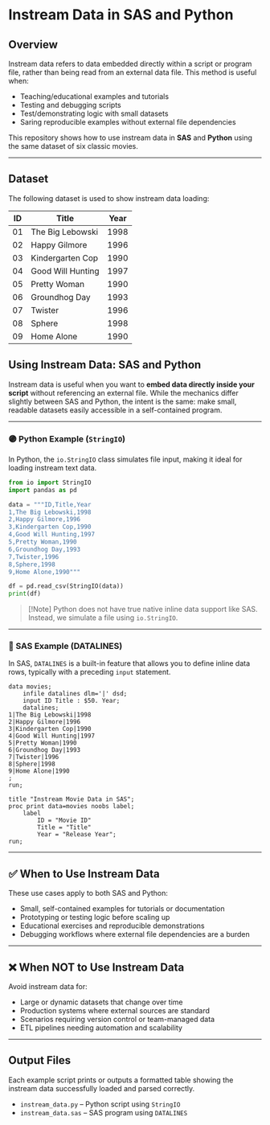 # Instream Data in SAS and Python

## Overview

Instream data refers to data embedded directly within a script or program file, rather than being read from an external data file. This method is useful when:

- Teaching/educational examples and tutorials
- Testing and debugging scripts
- Test/demonstrating logic with small datasets
- Saring reproducible examples without external file dependencies

This repository shows how to use instream data in **SAS** and **Python** using the same dataset of six classic movies.

---

## Dataset

The following dataset is used to show instream data loading:

| ID | Title               | Year |
|----|---------------------|------|
| 01  | The Big Lebowski    | 1998 |
| 02  | Happy Gilmore       | 1996 |
| 03  | Kindergarten Cop    | 1990 |
| 04  | Good Will Hunting   | 1997 |
| 05  | Pretty Woman        | 1990 |
| 06  | Groundhog Day       | 1993 |
| 07  | Twister             | 1996 |
| 08  | Sphere              | 1998 |
| 09  | Home Alone          | 1990 |

## Using Instream Data: SAS and Python

Instream data is useful when you want to **embed data directly inside your script** without referencing an external file. While the mechanics differ slightly between SAS and Python, the intent is the same: make small, readable datasets easily accessible in a self-contained program.

---

### 🟣 Python Example (`StringIO`)

In Python, the `io.StringIO` class simulates file input, making it ideal for loading instream text data. 

```python
from io import StringIO
import pandas as pd

data = """ID,Title,Year
1,The Big Lebowski,1998
2,Happy Gilmore,1996
3,Kindergarten Cop,1990
4,Good Will Hunting,1997
5,Pretty Woman,1990
6,Groundhog Day,1993
7,Twister,1996
8,Sphere,1998
9,Home Alone,1990"""

df = pd.read_csv(StringIO(data))
print(df)
```
> [!Note] Python does not have true native inline data support like SAS. Instead, we simulate a file using `io.StringIO`.

---

### 🔵 SAS Example (DATALINES)

In SAS, `DATALINES` is a built-in feature that allows you to define inline data rows, typically with a preceding `input` statement.

```sas
data movies;
    infile datalines dlm='|' dsd;
    input ID Title : $50. Year;
    datalines;
1|The Big Lebowski|1998
2|Happy Gilmore|1996
3|Kindergarten Cop|1990
4|Good Will Hunting|1997
5|Pretty Woman|1990
6|Groundhog Day|1993
7|Twister|1996
8|Sphere|1998
9|Home Alone|1990
;
run;

title "Instream Movie Data in SAS";
proc print data=movies noobs label;
    label 
        ID = "Movie ID"
        Title = "Title"
        Year = "Release Year";
run;
```
---

## ✅ When to Use Instream Data

These use cases apply to both SAS and Python:

- Small, self-contained examples for tutorials or documentation  
- Prototyping or testing logic before scaling up  
- Educational exercises and reproducible demonstrations  
- Debugging workflows where external file dependencies are a burden  

---

## ❌ When NOT to Use Instream Data

Avoid instream data for:

- Large or dynamic datasets that change over time  
- Production systems where external sources are standard  
- Scenarios requiring version control or team-managed data  
- ETL pipelines needing automation and scalability

---

## Output Files

Each example script prints or outputs a formatted table showing the instream data successfully loaded and parsed correctly.

- `instream_data.py` – Python script using `StringIO`
- `instream_data.sas` – SAS program using `DATALINES`

